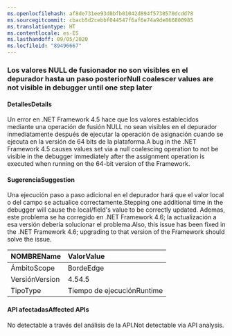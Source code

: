 ```yaml
---
ms.openlocfilehash: af8de731ee93d0bfb01042d894f5730570dcdd78
ms.sourcegitcommit: cbacb5d2cebbf044547f6af6e74a9de866800985
ms.translationtype: HT
ms.contentlocale: es-ES
ms.lasthandoff: 09/05/2020
ms.locfileid: "89496667"
---
```

### <a name="null-coalescer-values-are-not-visible-in-debugger-until-one-step-later"></a><span data-ttu-id="163bc-101">Los valores NULL de fusionador no son visibles en el depurador hasta un paso posterior</span><span class="sxs-lookup"><span data-stu-id="163bc-101">Null coalescer values are not visible in debugger until one step later</span></span>

#### <a name="details"></a><span data-ttu-id="163bc-102">Detalles</span><span class="sxs-lookup"><span data-stu-id="163bc-102">Details</span></span>

<span data-ttu-id="163bc-103">Un error en .NET Framework 4.5 hace que los valores establecidos mediante una operación de fusión NULL no sean visibles en el depurador inmediatamente después de ejecutar la operación de asignación cuando se ejecuta en la versión de 64 bits de la plataforma.</span><span class="sxs-lookup"><span data-stu-id="163bc-103">A bug in the .NET Framework 4.5 causes values set via a null coalescing operation to not be visible in the debugger immediately after the assignment operation is executed when running on the 64-bit version of the Framework.</span></span>

#### <a name="suggestion"></a><span data-ttu-id="163bc-104">Sugerencia</span><span class="sxs-lookup"><span data-stu-id="163bc-104">Suggestion</span></span>

<span data-ttu-id="163bc-105">Una ejecución paso a paso adicional en el depurador hará que el valor local o del campo se actualice correctamente.</span><span class="sxs-lookup"><span data-stu-id="163bc-105">Stepping one additional time in the debugger will cause the local/field's value to be correctly updated.</span></span> <span data-ttu-id="163bc-106">Ademas, este problema se ha corregido en .NET Framework 4.6; la actualización a esa versión debería solucionar el problema.</span><span class="sxs-lookup"><span data-stu-id="163bc-106">Also, this issue has been fixed in the .NET Framework 4.6; upgrading to that version of the Framework should solve the issue.</span></span>

| <span data-ttu-id="163bc-107">NOMBRE</span><span class="sxs-lookup"><span data-stu-id="163bc-107">Name</span></span>    | <span data-ttu-id="163bc-108">Valor</span><span class="sxs-lookup"><span data-stu-id="163bc-108">Value</span></span>       |
|:--------|:------------|
| <span data-ttu-id="163bc-109">Ámbito</span><span class="sxs-lookup"><span data-stu-id="163bc-109">Scope</span></span>   |<span data-ttu-id="163bc-110">Borde</span><span class="sxs-lookup"><span data-stu-id="163bc-110">Edge</span></span>|
|<span data-ttu-id="163bc-111">Versión</span><span class="sxs-lookup"><span data-stu-id="163bc-111">Version</span></span>|<span data-ttu-id="163bc-112">4.5</span><span class="sxs-lookup"><span data-stu-id="163bc-112">4.5</span></span>|
|<span data-ttu-id="163bc-113">Tipo</span><span class="sxs-lookup"><span data-stu-id="163bc-113">Type</span></span>|<span data-ttu-id="163bc-114">Tiempo de ejecución</span><span class="sxs-lookup"><span data-stu-id="163bc-114">Runtime</span></span>|

#### <a name="affected-apis"></a><span data-ttu-id="163bc-115">API afectadas</span><span class="sxs-lookup"><span data-stu-id="163bc-115">Affected APIs</span></span>

<span data-ttu-id="163bc-116">No detectable a través del análisis de la API.</span><span class="sxs-lookup"><span data-stu-id="163bc-116">Not detectable via API analysis.</span></span>

<!--

#### Affected APIs

Not detectable via API analysis.

-->
